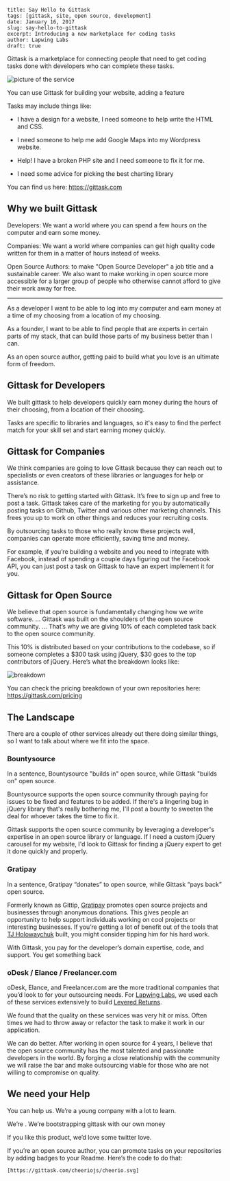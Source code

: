 ```
title: Say Hello to Gittask
tags: [gittask, site, open source, development]
date: January 16, 2017
slug: say-hello-to-gittask
excerpt: Introducing a new marketplace for coding tasks
author: Lapwing Labs
draft: true
```

Gittask is a marketplace for connecting people that need to get coding tasks done with developers who can complete these tasks.

![picture of the service](https://cldup.com/AXr5B328Lz.png)

You can use Gittask for building your website, adding a feature

Tasks may include things like:

- I have a design for a website, I need someone to help write the HTML and CSS.

- I need someone to help me add Google Maps into my Wordpress website.

- Help! I have a broken PHP site and I need someone to fix it for me.

- I need some advice for picking the best charting library

You can find us here: https://gittask.com

## Why we built Gittask

Developers: We want a world where you can spend a few hours on the computer and earn some money.

Companies: We want a world where companies can get high quality code written for them in a matter of hours instead of weeks.

Open Source Authors: to make "Open Source Developer" a job title and a sustainable career. We also want to make working in open source more accessible for a larger group of people who otherwise cannot afford to give their work away for free.

----

As a developer I want to be able to log into my computer and earn money at a time of my choosing from a location of my choosing.

As a founder, I want to be able to find people that are experts in certain parts of my stack, that can build those parts of my business better than I can.

As an open source author, getting paid to build what you love is an ultimate form of freedom.

## Gittask for Developers

We built gittask to help developers quickly earn money during the hours of their choosing, from a location of their choosing.

Tasks are specific to libraries and languages, so it's easy to find the perfect match for your skill set and start earning money quickly.

## Gittask for Companies

We think companies are going to love Gittask because they can reach out to specialists or even creators of these libraries or languages for help or assistance.

There’s no risk to getting started with Gittask. It’s free to sign up and free to post a task. Gittask takes care of the marketing for you by automatically posting tasks on Github, Twitter and various other marketing channels. This frees you up to work on other things and reduces your recruiting costs.

By outsourcing tasks to those who really know these projects  well, companies can operate more efficiently, saving time and money.

For example, if you’re building a website and you need to integrate with Facebook, instead of spending a couple days figuring out the Facebook API, you can just post a task on Gittask to have an expert implement it for you.

## Gittask for Open Source

We believe that open source is fundamentally changing how we write software.
…
Gittask was built on the shoulders of the open source community.
…
That’s why we are giving 10% of each completed task back to the open source community.

This 10% is distributed based on your contributions to the codebase, so if someone completes a $300 task using jQuery, $30 goes to the top contributors of jQuery. Here’s what the breakdown looks like:

![breakdown](https://cldup.com/MctMAFDirt.png)

You can check the pricing breakdown of your own repositories here: https://gittask.com/pricing

## The Landscape

There are a couple of other services already out there doing similar things, so I want to talk about where we fit into the space.

### Bountysource

In a sentence, Bountysource "builds in" open source, while Gittask "builds on" open source.

Bountysource supports the open source community through paying for issues to be fixed and features to be added. If there's a lingering bug in jQuery library that's really bothering me, I'll post a bounty to sweeten the deal for whoever takes the time to fix it.

Gittask supports the open source community by leveraging a developer's expertise in an open source library or language. If I need a custom jQuery carousel for my website, I'd look to Gittask for finding a jQuery expert to get it done quickly and properly.

### Gratipay

In a sentence, Gratipay “donates” to open source, while Gittask “pays back” open source.

Formerly known as Gittip, [Gratipay](https://gratipay.com) promotes open source projects and businesses through anonymous donations. This gives people an opportunity to help support individuals working on cool projects or interesting businesses. If you’re getting a lot of benefit out of the tools that [TJ Holowaychuk](https://github.com/tj) built, you might consider tipping him for his hard work.

With Gittask, you pay for the developer’s domain expertise, code, and support. You get something back

### oDesk / Elance / Freelancer.com

oDesk, Elance, and Freelancer.com are the more traditional companies that you’d look to for your outsourcing needs. For [Lapwing Labs](http://lapwinglabs.com), we used each of these services extensively to build [Levered Returns](http://leveredreturns.com).

We found that the quality on these services was very hit or miss. Often times we had to throw away or refactor the task to make it work in our application.

We can do better. After working in open source for 4 years, I believe that the open source community has the most talented and passionate developers in the world. By forging a close relationship with the community we will raise the bar and make outsourcing viable for those who are not willing to compromise on quality.

## We need your Help

You can help us. We’re a young company with a lot to learn.

We’re . We’re bootstrapping gittask with our own money



If you like this product, we’d love some twitter love.

If you’re an open source author, you can promote tasks on your repositories by adding badges to your Readme. Here’s the code to do that:

```
[https://gittask.com/cheeriojs/cheerio.svg]
```

